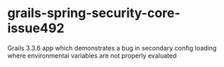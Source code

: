 # grails-spring-security-core-issue492
Grails 3.3.6 app which demonstrates a bug in secondary config loading where environmental variables are not properly evaluated
